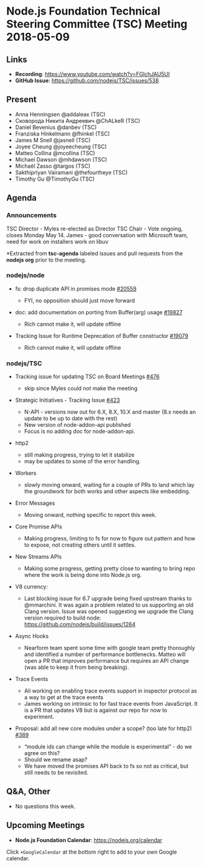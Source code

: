 # Node.js Foundation Technical Steering Committee (TSC) Meeting 2018-05-09

## Links

* **Recording**:  https://www.youtube.com/watch?v=FGlchJAU5UI
* **GitHub Issue**: https://github.com/nodejs/TSC/issues/538

## Present

* Anna Henningsen @addaleax (TSC)
* Сковорода Никита Андреевич @ChALkeR (TSC)
* Daniel Bevenius @danbev (TSC)
* Franziska Hinkelmann @fhinkel (TSC)
* James M Snell @jasnell (TSC)
* Joyee Cheung @joyeecheung (TSC)
* Matteo Collina @mcollina (TSC)
* Michael Dawson @mhdawson (TSC)
* Michaël Zasso @targos (TSC)
* Sakthipriyan Vairamani @thefourtheye (TSC)
* Timothy Gu @TimothyGu (TSC)

## Agenda

### Announcements


TSC Director - Myles re-elected as Director
TSC Chair - Vote ongoing, closes Monday May 14.
James - good conversation with Microsoft team, need for work on installers work on libuv
 
*Extracted from **tsc-agenda** labeled issues and pull requests from the **nodejs org** prior to the meeting.

### nodejs/node

* fs: drop duplicate API in promises mode [#20559](https://github.com/nodejs/node/pull/20559)
  * FYI, no opposition should just move forward

* doc: add documentation on porting from Buffer(arg) usage [#19827](https://github.com/nodejs/node/issues/19827)
  * Rich cannot make it, will update offline
* Tracking Issue for Runtime Deprecation of Buffer constructor [#19079](https://github.com/nodejs/node/issues/19079)
  * Rich cannot make it, will update offline

### nodejs/TSC

* Tracking issue for updating TSC on Board Meetings [#476](https://github.com/nodejs/TSC/issues/476)
  * skip since Myles could not make the meeting


* Strategic Initiatives - Tracking Issue [#423](https://github.com/nodejs/TSC/issues/423)
  * N-API - versions now out for 6.X, 8.X, 10.X and master (8.x needs an update to be up to date with the rest)
  * New version of node-addon-api published
  * Focus is no adding doc for node-addon-api.

* http2
  * still making progress, trying to let it stabilize
  * may be updates to some of the error handling.
* Workers
  * slowly moving onward, waiting for a couple of PRs to land which lay the groundwork
    for both works and other aspects like embedding.
* Error Messages
  * Moving onward, nothing specific to report this week.
* Core Promise APIs
  * Making progress, limiting to fs for now to figure out pattern and how to expose, not creating
    others until it settles.
* New Streams APIs
  * Making some progress, getting pretty close to wanting to bring repo where the work is being
     done into Node.js org.
* V8 currency:
  * Last blocking issue for 6.7 upgrade being fixed upstream thanks to @mmarchini. It was again 
    a problem related to us supporting an old Clang version. Issue was opened suggesting we
    upgrade the Clang version required to build node: https://github.com/nodejs/build/issues/1264
* Async Hooks
  * Nearform team spent some time with google team pretty thoroughly and identified a number
    of performance bottlenecks.  Matteo will open a PR that improves performance but requires 
    an API change (was able to keep it from being breaking).
* Trace Events
  * Ali working on enabling trace events support in inspector protocol as a way to get
    at the trace events
  * James working on intrinsic to for fast trace events from JavaScript. It is a PR that
    updates V8 but is against our repo for now to experiment.

* Proposal: add all new core modules under a scope? (too late for http2) [#389](https://github.com/nodejs/TSC/issues/389)
  * “module ids can change while the module is experimental” - do we agree on this?
  * Should we rename asap?
  * We have moved the promises API back to fs so not as critical, but still needs to be
    revisited.

## Q&A, Other

* No questions this week.

## Upcoming Meetings

* **Node.js Foundation Calendar**: https://nodejs.org/calendar

Click `+GoogleCalendar` at the bottom right to add to your own Google calendar.

